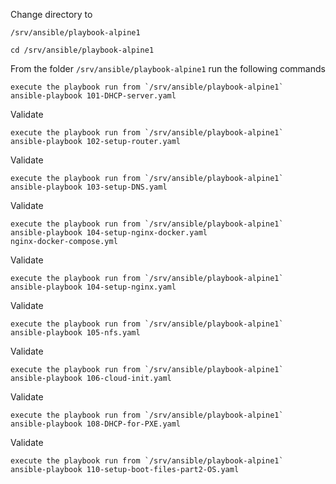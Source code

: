 



Change directory to 

`/srv/ansible/playbook-alpine1`

```
cd /srv/ansible/playbook-alpine1
```

From the folder  `/srv/ansible/playbook-alpine1` run the following commands



```
execute the playbook run from `/srv/ansible/playbook-alpine1`
ansible-playbook 101-DHCP-server.yaml
```

Validate



```
execute the playbook run from `/srv/ansible/playbook-alpine1`
ansible-playbook 102-setup-router.yaml
```

Validate



```
execute the playbook run from `/srv/ansible/playbook-alpine1`
ansible-playbook 103-setup-DNS.yaml
```

Validate



```
execute the playbook run from `/srv/ansible/playbook-alpine1`
ansible-playbook 104-setup-nginx-docker.yaml
nginx-docker-compose.yml
```



Validate

```
execute the playbook run from `/srv/ansible/playbook-alpine1`
ansible-playbook 104-setup-nginx.yaml
```



Validate

```
execute the playbook run from `/srv/ansible/playbook-alpine1`
ansible-playbook 105-nfs.yaml
```



Validate

```
execute the playbook run from `/srv/ansible/playbook-alpine1`
ansible-playbook 106-cloud-init.yaml
```



Validate

```
execute the playbook run from `/srv/ansible/playbook-alpine1`
ansible-playbook 108-DHCP-for-PXE.yaml
```



Validate

```
execute the playbook run from `/srv/ansible/playbook-alpine1`
ansible-playbook 110-setup-boot-files-part2-OS.yaml
```





